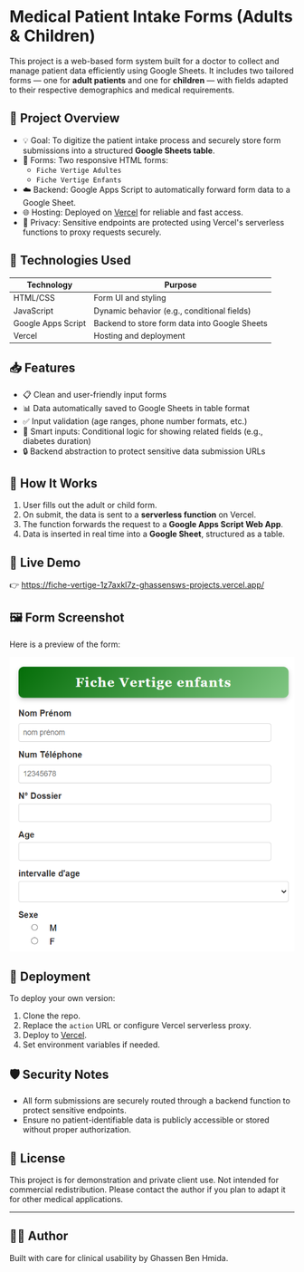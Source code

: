 # Medical Patient Intake Forms (Adults & Children)

This project is a web-based form system built for a doctor to collect and manage patient data efficiently using Google Sheets. It includes two tailored forms — one for **adult patients** and one for **children** — with fields adapted to their respective demographics and medical requirements.

## 🧾 Project Overview

- 💡 Goal: To digitize the patient intake process and securely store form submissions into a structured **Google Sheets table**.
- 📄 Forms: Two responsive HTML forms:
  - `Fiche Vertige Adultes`
  - `Fiche Vertige Enfants`
- ☁️ Backend: Google Apps Script to automatically forward form data to a Google Sheet.
- 🌐 Hosting: Deployed on [Vercel](https://vercel.com/) for reliable and fast access.
- 🔐 Privacy: Sensitive endpoints are protected using Vercel's serverless functions to proxy requests securely.

## 🔧 Technologies Used

| Technology       | Purpose                          |
|------------------|----------------------------------|
| HTML/CSS         | Form UI and styling              |
| JavaScript       | Dynamic behavior (e.g., conditional fields) |
| Google Apps Script | Backend to store form data into Google Sheets |
| Vercel           | Hosting and deployment           |


## 📥 Features

- 📋 Clean and user-friendly input forms
- 📊 Data automatically saved to Google Sheets in table format
- ✅ Input validation (age ranges, phone number formats, etc.)
- 🧠 Smart inputs: Conditional logic for showing related fields (e.g., diabetes duration)
- 🔒 Backend abstraction to protect sensitive data submission URLs

## 🔄 How It Works

1. User fills out the adult or child form.
2. On submit, the data is sent to a **serverless function** on Vercel.
3. The function forwards the request to a **Google Apps Script Web App**.
4. Data is inserted in real time into a **Google Sheet**, structured as a table.

## 📌 Live Demo

👉 https://fiche-vertige-1z7axkl7z-ghassensws-projects.vercel.app/

## 🖼️ Form Screenshot

Here is a preview of the form:

![Form Screenshot](public/form.png)


## 🚀 Deployment

To deploy your own version:

1. Clone the repo.
2. Replace the `action` URL or configure Vercel serverless proxy.
3. Deploy to [Vercel](https://vercel.com/).
4. Set environment variables if needed.

## 🛡️ Security Notes

- All form submissions are securely routed through a backend function to protect sensitive endpoints.
- Ensure no patient-identifiable data is publicly accessible or stored without proper authorization.

## 📄 License

This project is for demonstration and private client use. Not intended for commercial redistribution. Please contact the author if you plan to adapt it for other medical applications.

---

## 👨‍⚕️ Author

Built with care for clinical usability by Ghassen Ben Hmida.

